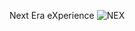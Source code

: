 Next Era eXperience
![NEX](https://github.com/user-attachments/assets/2dd9e4ed-150a-4885-b1f0-0ba83565c517)
